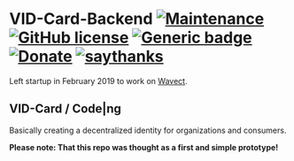 # VID-Card-Backend [![Maintenance](https://img.shields.io/badge/Maintained%3F-no-red.svg)](https://bitbucket.org/lbesson/ansi-colors) [![GitHub license](https://img.shields.io/github/license/wsdt/VID-Card-Backend.svg)](https://github.com/wsdt/VID-Card-Backend/blob/master/LICENSE) [![Generic badge](https://img.shields.io/badge/Made%20with-GoLang-blue)](https://golang.org/)  [![Donate](https://img.shields.io/badge/Donate-Pay%20me%20a%20coffee-3cf)](https://github.com/wsdt/Global/wiki/Donation) [![saythanks](https://img.shields.io/badge/say-thanks-ff69b4.svg)](https://saythanks.io/to/kevin.riedl.privat%40gmail.com)

Left startup in February 2019 to work on [Wavect](https://github.com/wsdt/Wavect_Base).

## VID-Card / Code|ng
Basically creating a decentralized identity for organizations and consumers.

**Please note: That this repo was thought as a first and simple prototype!**

